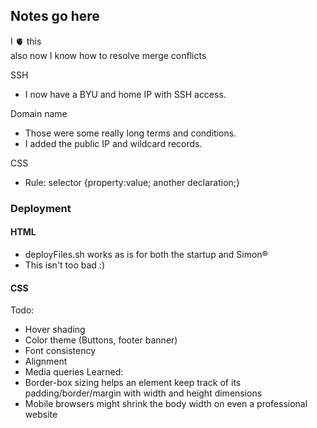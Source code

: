 ## Notes go here
I 🫀 this  
also now I know how to resolve merge conflicts

SSH
- I now have a BYU and home IP with SSH access.

Domain name
- Those were some really long terms and conditions.
- I added the public IP and wildcard records.

CSS
- Rule: selector {property:value; another declaration;}

### Deployment
#### HTML
- deployFiles.sh works as is for both the startup and Simon&reg;
- This isn't too bad :)
#### CSS
Todo:
- Hover shading
- Color theme (Buttons, footer banner)
- Font consistency
- Alignment
- Media queries
Learned:
- Border-box sizing helps an element keep track of its padding/border/margin with width and height dimensions
- Mobile browsers might shrink the body width on even a professional website
